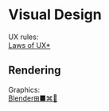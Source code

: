 # Visual Design

UX rules:  
[Laws of UX*](https://lawsofux.com/)

## Rendering

Graphics:  
[Blender⊞■⌘🐧](https://www.blender.org/)
